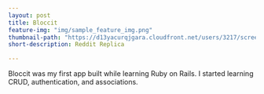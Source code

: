 ```yaml
---
layout: post
title: Bloccit
feature-img: "img/sample_feature_img.png"
thumbnail-path: "https://d13yacurqjgara.cloudfront.net/users/3217/screenshots/2030966/blocjams_1x.png"
short-description: Reddit Replica

---
```

Bloccit was my first app built while learning Ruby on Rails. I started learning CRUD, authentication, and associations. 
